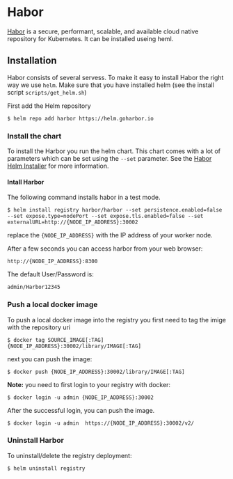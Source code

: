 # Habor

[Habor](https://goharbor.io/) is a secure, performant, scalable, and available cloud native repository for Kubernetes. It can be installed useing heml.


## Installation

Habor consists of several servess. To make it easy to install Habor the right way we use `helm`. Make sure that you have installed helm (see the install script `scripts/get_helm.sh`)

First add the Helm repository

	$ helm repo add harbor https://helm.goharbor.io


### Install the chart

To install the Harbor you run the helm chart. This chart comes with a lot of parameters which can be set using the `--set` parameter. See the [Habor Helm Installer](https://github.com/goharbor/harbor-helm) for more information.


#### Intall Harbor 

The following command installs habor in a test mode. 

	$ helm install registry harbor/harbor --set persistence.enabled=false --set expose.type=nodePort --set expose.tls.enabled=false --set externalURL=http://{NODE_IP_ADDRESS}:30002

replace the `{NODE_IP_ADDRESS}` with the IP address of your worker node. 

After a few seconds you can access harbor from your web browser:

	http://{NODE_IP_ADDRESS}:8300
	
The default User/Password is:

	admin/Harbor12345		
	
	
	
### Push a local docker image

To push a local docker image into the registry you first need to tag the imige with the repository uri



	$ docker tag SOURCE_IMAGE[:TAG] {NODE_IP_ADDRESS}:30002/library/IMAGE[:TAG]

next you can push the image:


	$ docker push {NODE_IP_ADDRESS}:30002/library/IMAGE[:TAG]	
	
**Note:** you need to first login to your registry with docker:

	$ docker login -u admin {NODE_IP_ADDRESS}:30002

After the successful login, you can push the image.	


	$ docker login -u admin  https://{NODE_IP_ADDRESS}:30002/v2/







	
	
### Uninstall Harbor	

To uninstall/delete the registry deployment:

	$ helm uninstall registry



	
	

	